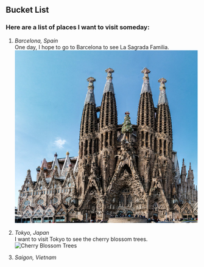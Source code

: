 ## Bucket List

### Here are a list of places I want to visit someday:

1. _Barcelona, Spain_  
  One day, I hope to go to Barcelona to see La Sagrada Familia.
  ![La Sagrada Familia](laSagradaFamilia.jpg)
  
2. _Tokyo, Japan_  
  I want to visit Tokyo to see the cherry blossom trees.
  ![Cherry Blossom Trees](https://resources.matcha-jp.com/resize/720x2000/2022/03/25-124464.webp)

3. _Saigon, Vietnam_
  

